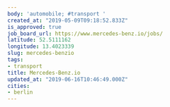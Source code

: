 ```yaml
---
body: 'automobile; #transport '
created_at: "2019-05-09T09:18:52.833Z"
is_approved: true
job_board_url: https://www.mercedes-benz.io/jobs/
latitude: 52.5111162
longitude: 13.4023339
slug: mercedes-benzio
tags:
- transport
title: Mercedes-Benz.io
updated_at: "2019-06-16T10:46:49.000Z"
cities:
- berlin
---
```

